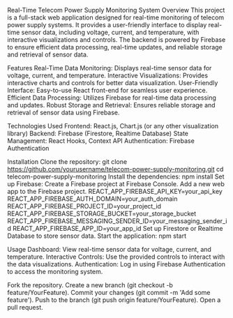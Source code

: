 Real-Time Telecom Power Supply Monitoring System
Overview
This project is a full-stack web application designed for real-time monitoring of telecom power supply systems. It provides a user-friendly interface to display real-time sensor data, including voltage, current, and temperature, with interactive visualizations and controls. The backend is powered by Firebase to ensure efficient data processing, real-time updates, and reliable storage and retrieval of sensor data.

Features
Real-Time Data Monitoring: Displays real-time sensor data for voltage, current, and temperature.
Interactive Visualizations: Provides interactive charts and controls for better data visualization.
User-Friendly Interface: Easy-to-use React front-end for seamless user experience.
Efficient Data Processing: Utilizes Firebase for real-time data processing and updates.
Robust Storage and Retrieval: Ensures reliable storage and retrieval of sensor data using Firebase.

Technologies Used
Frontend: React.js, Chart.js (or any other visualization library)
Backend: Firebase (Firestore, Realtime Database)
State Management: React Hooks, Context API
Authentication: Firebase Authentication

Installation
Clone the repository:
git clone https://github.com/yourusername/telecom-power-supply-monitoring.git
cd telecom-power-supply-monitoring
Install the dependencies:
npm install
Set up Firebase:
Create a Firebase project at Firebase Console.
Add a new web app to the Firebase project.
REACT_APP_FIREBASE_API_KEY=your_api_key
REACT_APP_FIREBASE_AUTH_DOMAIN=your_auth_domain
REACT_APP_FIREBASE_PROJECT_ID=your_project_id
REACT_APP_FIREBASE_STORAGE_BUCKET=your_storage_bucket
REACT_APP_FIREBASE_MESSAGING_SENDER_ID=your_messaging_sender_id
REACT_APP_FIREBASE_APP_ID=your_app_id
Set up Firestore or Realtime Database to store sensor data.
Start the application:
npm start

Usage
Dashboard: View real-time sensor data for voltage, current, and temperature.
Interactive Controls: Use the provided controls to interact with the data visualizations.
Authentication: Log in using Firebase Authentication to access the monitoring system.

Fork the repository.
Create a new branch (git checkout -b feature/YourFeature).
Commit your changes (git commit -m 'Add some feature').
Push to the branch (git push origin feature/YourFeature).
Open a pull request.
